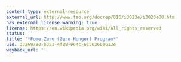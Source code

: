 ```yaml
---
content_type: external-resource
external_url: http://www.fao.org/docrep/016/i3023e/i3023e00.htm
has_external_license_warning: true
license: https://en.wikipedia.org/wiki/All_rights_reserved
status: ''
title: '*Fome Zero (Zero Hunger) Program*'
uid: d3269790-b353-4f28-964c-6c56266a613e
wayback_url: ''
---
```

